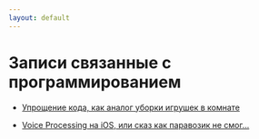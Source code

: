 ```yaml
---
layout: default
---
```


# Записи связанные с программированием


- [Упрощение кода, как аналог уборки игрушек в комнате](./simplify_code.html)

- [Voice Processing на iOS, или сказ как паравозик не смог...](./ios_voice_processing.html)

